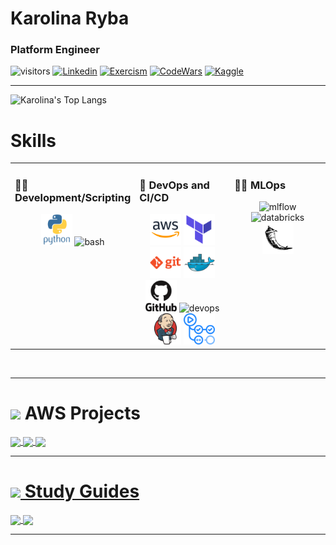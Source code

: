 # Karolina Ryba
### Platform Engineer

![visitors](https://visitor-badge.laobi.icu/badge?page_id=karolinarb.karolinarb)
[![Linkedin](https://img.shields.io/badge/-LinkedIn-blue?style=flat&logo=Linkedin&logoColor=white)](https://www.linkedin.com/in/karolinaryba)
[![Exercism](https://img.shields.io/badge/-Exercism-purple?style=flat&logo=exercism&logoColor=white)](https://exercism.org/profiles/karolinarb)
[![CodeWars](https://img.shields.io/badge/-codewars-red?style=flat&logo=codewars&logoColor=white)](https://codewars.com/users/karolinarb)
[![Kaggle](https://img.shields.io/badge/-kaggle-blue?style=flat&logo=kaggle&logoColor=white)](https://www.kaggle.com/karolinarb)

---

![Karolina's Top Langs](https://github-readme-stats-git-masterrstaa-rickstaa.vercel.app/api/top-langs/?username=karolinarb&theme=vue&layout=compact&hide=jupyter%20notebook,html,css)



# Skills 
<table><tr><td valign="top" width="33%">

### 👨‍💻Development/Scripting  
<div align="center">  
<img src="https://raw.githubusercontent.com/devicons/devicon/master/icons/python/python-original-wordmark.svg" alt="python" width="50" height="50" />
<!--<img src="https://raw.githubusercontent.com/devicons/devicon/master/icons/go/go-original.svg" alt="go" width="50" height="50" /> -->
<img src="https://raw.githubusercontent.com/jmnote/z-icons/master/svg/bash.svg" alt="bash" width="50" height="50" />


<!--<img src="https://raw.githubusercontent.com/devicons/devicon/master/icons/flask/flask-original-wordmark.svg" alt="flask" width="50" height="50" />-->
</div>

</td><td valign="top" width="33%">



### 🚀 DevOps and CI/CD  
<div align="center">  
<img src="https://raw.githubusercontent.com/github/explore/80688e429a7d4ef2fca1e82350fe8e3517d3494d/topics/aws/aws.png" alt="aws" width="50" height="50" />
<!-- <img src="https://raw.githubusercontent.com/devicons/devicon/master/icons/googlecloud/googlecloud-original.svg" alt="googlecloud" width="50" height="50" /> -->
<!--<img src="https://user-images.githubusercontent.com/25181517/183911544-95ad6ba7-09bf-4040-ac44-0adafedb9616.png" alt="azure" width="50" height="50" />-->
<img src="https://raw.githubusercontent.com/devicons/devicon/master/icons/terraform/terraform-original.svg" alt="terraform" width="50" height="50" />
<!--<img src="https://raw.githubusercontent.com/devicons/devicon/master/icons/packer/packer-original-wordmark.svg" alt="packer" width="50" height="50" />-->
<!-- <img src="https://raw.githubusercontent.com/devicons/devicon/master/icons/bitbucket/bitbucket-original-wordmark.svg" alt="bitbucket" width="50" height="50" /> -->
<img src="https://raw.githubusercontent.com/devicons/devicon/master/icons/git/git-plain-wordmark.svg" alt="git" width="50" height="50" />
<img src="https://raw.githubusercontent.com/devicons/devicon/master/icons/docker/docker-original.svg" alt="Docker" width="50" height="50" />
<img src="https://raw.githubusercontent.com/devicons/devicon/master/icons/github/github-original-wordmark.svg" alt="github" width="50" height="50" />  
<img src="https://user-images.githubusercontent.com/25181517/183868728-b2e11072-00a5-47e2-8a4e-4ebbb2b8c554.png" alt="devops" width="50" height="50" />
<!--<img src="https://raw.githubusercontent.com/devicons/devicon/master/icons/vagrant/vagrant-original.svg" alt="vagrant" width="50" height="50" />-->
<img src="https://github.com/devicons/devicon/blob/master/icons/jenkins/jenkins-original.svg" alt="jenkins" width="50" height="50"/>
<img src="https://github.com/devicons/devicon/blob/master/icons/githubactions/githubactions-original.svg" alt="GHA" width="50" height="50"/>
  
</div>

</td><td valign="top" width="33%">
  
### 👨‍💻 MLOps  
<div align="center">  
<img src="https://raw.githubusercontent.com/mlflow/mlflow/master/docs/source/_static/MLflow-logo-final-black.png" alt="mlflow" width="50" height="50" />  
<img src="https://upload.wikimedia.org/wikipedia/commons/6/63/Databricks_Logo.png" alt="databricks" width="50" height="50" /> 
  <img src="https://github.com/devicons/devicon/blob/master/icons/flask/flask-original.svg" alt="flask" width="50" height="50" /> 
</div>


</td></tr></table>  

<br/>

---
<h1><img src = "https://media2.giphy.com/media/QssGEmpkyEOhBCb7e1/giphy.gif?cid=ecf05e47a0n3gi1bfqntqmob8g9aid1oyj2wr3ds3mg700bl&rid=giphy.gif" width = 32px> AWS Projects</h1>
  
</a>  
<a href="https://github.com/karolinarb/aws-static-website">
  <img align="center" src="https://github-readme-stats-git-masterrstaa-rickstaa.vercel.app/api/pin?username=karolinarb&repo=aws-static-website" />

</a>  
<a href="https://github.com/karolinarb/aws-ecs-fargate">
  <img align="center" src="https://github-readme-stats-git-masterrstaa-rickstaa.vercel.app/api/pin?username=karolinarb&repo=aws-ecs-fargate" /> 

</a>  
<a href="https://github.com/karolinarb/ML-model-sagemaker-lambda">
  <img align="center" src="https://github-readme-stats-git-masterrstaa-rickstaa.vercel.app/api/pin?username=karolinarb&repo=ML-model-sagemaker-lambda" /> 
  
---

<h1><img src = "https://media2.giphy.com/media/QssGEmpkyEOhBCb7e1/giphy.gif?cid=ecf05e47a0n3gi1bfqntqmob8g9aid1oyj2wr3ds3mg700bl&rid=giphy.gif" width = 32px> Study Guides</h1>

</a>  
<a href="https://github.com/karolinarb/Machine_Learning">
  <img align="center" src="https://github-readme-stats-git-masterrstaa-rickstaa.vercel.app/api/pin?username=karolinarb&repo=Machine_Learning" /> 


</a>  
<a href="https://github.com/karolinarb/Python">
  <img align="center" src="https://github-readme-stats-git-masterrstaa-rickstaa.vercel.app/api/pin?username=karolinarb&repo=Python" /> 

---
  
  
<!--<h1><img src = "https://media2.giphy.com/media/QssGEmpkyEOhBCb7e1/giphy.gif?cid=ecf05e47a0n3gi1bfqntqmob8g9aid1oyj2wr3ds3mg700bl&rid=giphy.gif" width = 32px> Cloud Projects</h1>-->



